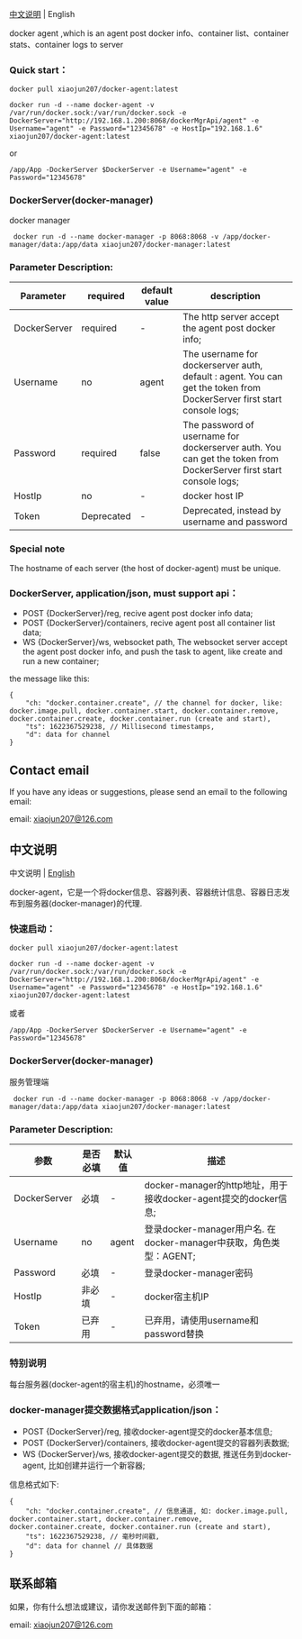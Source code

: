 [中文说明](#zh) | <a name="en">English</a>

docker agent ,which is an agent post docker info、container list、container stats、container logs to server

### Quick start：
```shell
docker pull xiaojun207/docker-agent:latest

docker run -d --name docker-agent -v /var/run/docker.sock:/var/run/docker.sock -e DockerServer="http://192.168.1.200:8068/dockerMgrApi/agent" -e Username="agent" -e Password="12345678" -e HostIp="192.168.1.6" xiaojun207/docker-agent:latest

```

or
```
/app/App -DockerServer $DockerServer -e Username="agent" -e Password="12345678"
```

### DockerServer(docker-manager)
docker manager
```shell
 docker run -d --name docker-manager -p 8068:8068 -v /app/docker-manager/data:/app/data xiaojun207/docker-manager:latest

```


### Parameter Description:

Parameter | required    | default value | description
---|-------------|--------------|--- 
DockerServer | required    | -        | The http server accept the agent post docker info;
Username     | no          | agent    | The username for dockerserver auth, default : agent. You can get the token from DockerServer first start console logs;
Password     | required    | false    | The password of username for dockerserver auth. You can get the token from DockerServer first start console logs;
HostIp       | no          | -        | docker host IP
Token        | Deprecated  | -        | Deprecated, instead by username and password


### Special note
The hostname of each server (the host of docker-agent) must be unique.

### DockerServer, application/json, must support api：
- POST {DockerServer}/reg,  recive agent post docker info data;
- POST {DockerServer}/containers,  recive agent post all container list data;
- WS {DockerServer}/ws, websocket path, The websocket server accept the agent post docker info, and push the task to agent, like create and run a new container;

the message like this:
```
{
    "ch: "docker.container.create", // the channel for docker, like: docker.image.pull, docker.container.start, docker.container.remove, docker.container.create, docker.container.run (create and start), 
    "ts": 1622367529238, // Millisecond timestamps,
    "d": data for channel
}    
```

## Contact email
If you have any ideas or suggestions, please send an email to the following email:

email: xiaojun207@126.com


## 中文说明

<a name="zh">中文说明</a> | [English](#en)


docker-agent，它是一个将docker信息、容器列表、容器统计信息、容器日志发布到服务器(docker-manager)的代理.

### 快速启动：
```shell
docker pull xiaojun207/docker-agent:latest

docker run -d --name docker-agent -v /var/run/docker.sock:/var/run/docker.sock -e DockerServer="http://192.168.1.200:8068/dockerMgrApi/agent" -e Username="agent" -e Password="12345678" -e HostIp="192.168.1.6" xiaojun207/docker-agent:latest

```

或者
```
/app/App -DockerServer $DockerServer -e Username="agent" -e Password="12345678" 
```

### DockerServer(docker-manager)
服务管理端
```shell
 docker run -d --name docker-manager -p 8068:8068 -v /app/docker-manager/data:/app/data xiaojun207/docker-manager:latest

```

### Parameter Description:

参数 | 是否必填 | 默认值   | 描述
---|------|-------|--- 
DockerServer | 必填    | -     | docker-manager的http地址，用于接收docker-agent提交的docker信息;
Username     | no     | agent | 登录docker-manager用户名. 在docker-manager中获取，角色类型：AGENT;
Password     | 必填    | -     | 登录docker-manager密码
HostIp       | 非必填  | -     | docker宿主机IP
Token        | 已弃用  | -     | 已弃用，请使用username和password替换


### 特别说明
每台服务器(docker-agent的宿主机)的hostname，必须唯一

### docker-manager提交数据格式application/json：
- POST {DockerServer}/reg,  接收docker-agent提交的docker基本信息;
- POST {DockerServer}/containers, 接收docker-agent提交的容器列表数据;
- WS {DockerServer}/ws, 接收docker-agent提交的数据, 推送任务到docker-agent, 比如创建并运行一个新容器;

信息格式如下:
```
{
    "ch: "docker.container.create", // 信息通道, 如: docker.image.pull, docker.container.start, docker.container.remove, docker.container.create, docker.container.run (create and start), 
    "ts": 1622367529238, // 毫秒时间戳,
    "d": data for channel // 具体数据
}    
```


## 联系邮箱
如果，你有什么想法或建议，请你发送邮件到下面的邮箱：

email: xiaojun207@126.com
